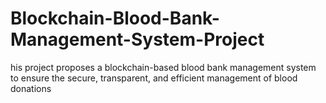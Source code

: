 # Blockchain-Blood-Bank-Management-System-Project
his project proposes a blockchain-based blood bank management system to ensure the secure, transparent, and efficient management of blood donations
